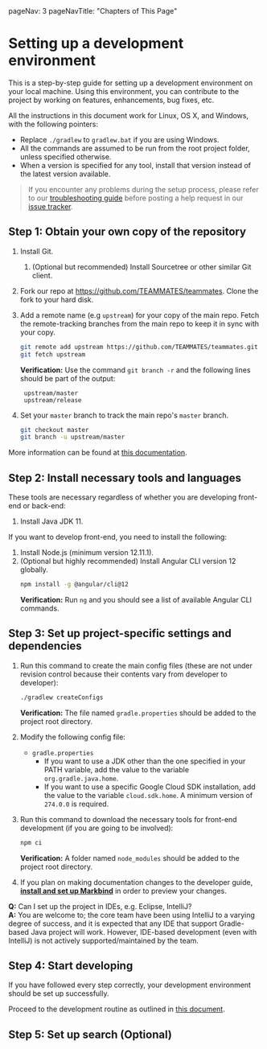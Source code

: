 <frontmatter>
  pageNav: 3
  pageNavTitle: "Chapters of This Page"
</frontmatter>

# Setting up a development environment

This is a step-by-step guide for setting up a development environment on your local machine.
Using this environment, you can contribute to the project by working on features, enhancements, bug fixes, etc.

All the instructions in this document work for Linux, OS X, and Windows, with the following pointers:
- Replace `./gradlew` to `gradlew.bat` if you are using Windows.
- All the commands are assumed to be run from the root project folder, unless specified otherwise.
- When a version is specified for any tool, install that version instead of the latest version available.

> If you encounter any problems during the setup process, please refer to our [troubleshooting guide](troubleshooting-guide.md) before posting a help request in our [issue tracker](https://github.com/TEAMMATES/teammates/issues).

## Step 1: Obtain your own copy of the repository

1. Install Git.
   1. (Optional but recommended) Install Sourcetree or other similar Git client.

1. Fork our repo at https://github.com/TEAMMATES/teammates. Clone the fork to your hard disk.

1. Add a remote name (e.g `upstream`) for your copy of the main repo. Fetch the remote-tracking branches from the main repo to keep it in sync with your copy.
   ```sh
   git remote add upstream https://github.com/TEAMMATES/teammates.git
   git fetch upstream
   ```
   **Verification:** Use the command `git branch -r` and the following lines should be part of the output:
   ```
    upstream/master
    upstream/release
    ```

1. Set your `master` branch to track the main repo's `master` branch.
   ```sh
   git checkout master
   git branch -u upstream/master
   ```

More information can be found at [this documentation](https://help.github.com/articles/fork-a-repo/).

## Step 2: Install necessary tools and languages

These tools are necessary regardless of whether you are developing front-end or back-end:

1. Install Java JDK 11.

If you want to develop front-end, you need to install the following:

1. Install Node.js (minimum version 12.11.1).
1. (Optional but highly recommended) Install Angular CLI version 12 globally.
   ```sh
   npm install -g @angular/cli@12
   ```
   **Verification:** Run `ng` and you should see a list of available Angular CLI commands.

## Step 3: Set up project-specific settings and dependencies

1. Run this command to create the main config files (these are not under revision control because their contents vary from developer to developer):
   ```sh
   ./gradlew createConfigs
   ```
   **Verification:** The file named `gradle.properties` should be added to the project root directory.

1. Modify the following config file:
   * `gradle.properties`
     * If you want to use a JDK other than the one specified in your PATH variable, add the value to the variable `org.gradle.java.home`.
     * If you want to use a specific Google Cloud SDK installation, add the value to the variable `cloud.sdk.home`. A minimum version of `274.0.0` is required.

1. Run this command to download the necessary tools for front-end development (if you are going to be involved):
   ```sh
   npm ci
   ```
   **Verification:** A folder named `node_modules` should be added to the project root directory.

1. If you plan on making documentation changes to the developer guide, **[install and set up Markbind](documentation.md)** in order to preview your changes.

**Q:** Can I set up the project in IDEs, e.g. Eclipse, IntelliJ?<br>
**A:** You are welcome to; the core team have been using IntelliJ to a varying degree of success, and it is expected that any IDE that support Gradle-based Java project will work. However, IDE-based development (even with IntelliJ) is not actively supported/maintained by the team.

## Step 4: Start developing

If you have followed every step correctly, your development environment should be set up successfully.

Proceed to the development routine as outlined in [this document](development.md).

## Step 5: Set up search (Optional)

<panel header="Search service is optional for local development">

<include src="search.md" />
</panel>

<br>